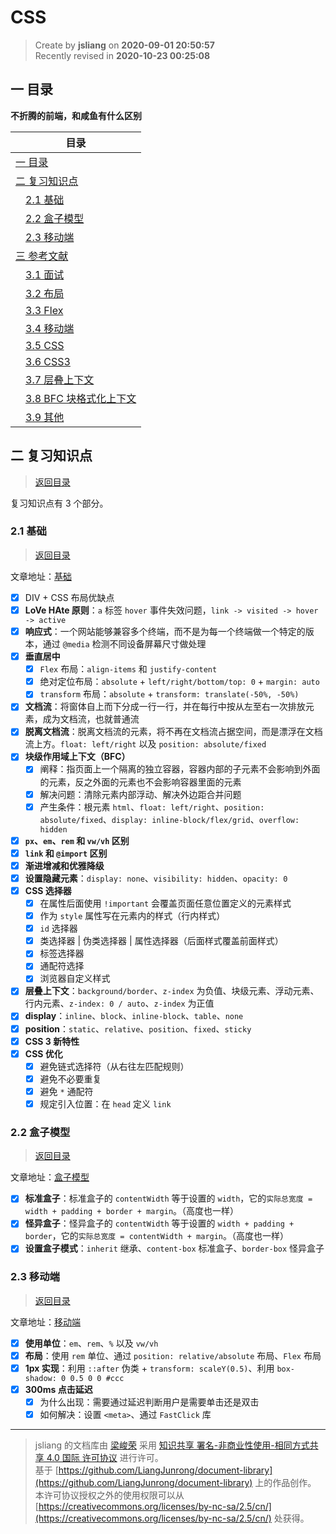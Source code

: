 CSS
===

> Create by **jsliang** on **2020-09-01 20:50:57**  
> Recently revised in **2020-10-23 00:25:08**

<!-- 目录开始 -->
## <a name="chapter-one" id="chapter-one"></a>一 目录

**不折腾的前端，和咸鱼有什么区别**

| 目录 |
| --- |
| [一 目录](#chapter-one) |
| <a name="catalog-chapter-two" id="catalog-chapter-two"></a>[二 复习知识点](#chapter-two) |
| &emsp;[2.1 基础](#chapter-two-one) |
| &emsp;[2.2 盒子模型](#chapter-two-two) |
| &emsp;[2.3 移动端](#chapter-two-three) |
| <a name="catalog-chapter-three" id="catalog-chapter-three"></a>[三 参考文献](#chapter-three) |
| &emsp;[3.1 面试](#chapter-three-one) |
| &emsp;[3.2 布局](#chapter-three-two) |
| &emsp;[3.3 Flex](#chapter-three-three) |
| &emsp;[3.4 移动端](#chapter-three-four) |
| &emsp;[3.5 CSS](#chapter-three-five) |
| &emsp;[3.6 CSS3](#chapter-three-six) |
| &emsp;[3.7 层叠上下文](#chapter-three-seven) |
| &emsp;[3.8 BFC 块格式化上下文](#chapter-three-eight) |
| &emsp;[3.9 其他](#chapter-three-night) |
<!-- 目录结束 -->

## <a name="chapter-two" id="chapter-two"></a>二 复习知识点

> [返回目录](#chapter-one)

复习知识点有 3 个部分。

### <a name="chapter-two-one" id="chapter-two-one"></a>2.1 基础

> [返回目录](#chapter-one)

文章地址：[基础](https://github.com/XingRenEr/Front-end/blob/master/CSS/%E5%9F%BA%E7%A1%80.md)

* [x] DIV + CSS 布局优缺点
* [x] **LoVe HAte 原则**：`a` 标签 `hover` 事件失效问题，`link -> visited -> hover -> active`
* [x] **响应式**：一个网站能够兼容多个终端，而不是为每一个终端做一个特定的版本，通过 `@media` 检测不同设备屏幕尺寸做处理
* [x] **垂直居中**
  * [x] `Flex` 布局：`align-items` 和 `justify-content`
  * [x] 绝对定位布局：`absolute` + `left/right/bottom/top: 0` + `margin: auto`
  * [x] `transform` 布局：`absolute` + `transform: translate(-50%, -50%)`
* [x] **文档流**：将窗体自上而下分成一行一行，并在每行中按从左至右一次排放元素，成为文档流，也就普通流
* [x] **脱离文档流**：脱离文档流的元素，将不再在文档流占据空间，而是漂浮在文档流上方。`float: left/right` 以及 `position: absolute/fixed`
* [x] **块级作用域上下文（BFC）**
  * [x] 阐释：指页面上一个隔离的独立容器，容器内部的子元素不会影响到外面的元素，反之外面的元素也不会影响容器里面的元素
  * [x] 解决问题：清除元素内部浮动、解决外边距合并问题
  * [x] 产生条件：根元素 `html`、`float: left/right`、`position: absolute/fixed`、`display: inline-block/flex/grid`、`overflow: hidden`
* [x] **`px`、`em`、`rem` 和 `vw/vh` 区别**
* [x] **`link` 和 `@import` 区别**
* [x] **渐进增减和优雅降级**
* [x] **设置隐藏元素**：`display: none`、`visibility: hidden`、`opacity: 0`
* [x] **CSS 选择器**
  * [x] 在属性后面使用 `!important` 会覆盖页面任意位置定义的元素样式
  * [x] 作为 `style` 属性写在元素内的样式（行内样式）
  * [x] `id` 选择器
  * [x] 类选择器 | 伪类选择器 | 属性选择器（后面样式覆盖前面样式）
  * [x] 标签选择器
  * [x] 通配符选择
  * [x] 浏览器自定义样式
* [x] **层叠上下文**：`background/border`、`z-index` 为负值、块级元素、浮动元素、行内元素、`z-index: 0 / auto`、`z-index` 为正值
* [x] **display**：`inline`、`block`、`inline-block`、`table`、`none`
* [x] **position**：`static`、`relative`、`position`、`fixed`、`sticky`
* [x] **CSS 3 新特性**
* [x] **CSS 优化**
  * [x] 避免链式选择符（从右往左匹配规则）
  * [x] 避免不必要重复
  * [x] 避免 `*` 通配符
  * [x] 规定引入位置：在 `head` 定义 `link`

### <a name="chapter-two-two" id="chapter-two-two"></a>2.2 盒子模型

> [返回目录](#chapter-one)

文章地址：[盒子模型](https://github.com/XingRenEr/Front-end/blob/master/CSS/%E7%9B%92%E5%AD%90%E6%A8%A1%E5%9E%8B.md)

* [x] **标准盒子**：标准盒子的 `contentWidth` 等于设置的 `width`，它的`实际总宽度 = width + padding + border + margin`。（高度也一样）
* [x] **怪异盒子**：怪异盒子的 `contentWidth` 等于设置的 `width + padding + border`，它的`实际总宽度 = contentWidth + margin`。（高度也一样）
* [x] **设置盒子模式**：`inherit` 继承、`content-box` 标准盒子、`border-box` 怪异盒子

### <a name="chapter-two-three" id="chapter-two-three"></a>2.3 移动端

> [返回目录](#chapter-one)

文章地址：[移动端](https://github.com/XingRenEr/Front-end/blob/master/CSS/%E7%A7%BB%E5%8A%A8%E7%AB%AF.md)

* [x] **使用单位**：`em`、`rem`、`%` 以及 `vw/vh`
* [x] **布局**：使用 `rem` 单位、通过 `position: relative/absolute` 布局、`Flex` 布局
* [x] **1px 实现**：利用 `::after` 伪类 + `transform: scaleY(0.5)`、利用 `box-shadow: 0 0.5 0 0 #ccc`
* [x] **300ms 点击延迟**
  * [x] 为什么出现：需要通过延迟判断用户是需要单击还是双击
  * [x] 如何解决：设置 `<meta>`、通过 `FastClick` 库

---

> jsliang 的文档库由 [梁峻荣](https://github.com/LiangJunrong) 采用 [知识共享 署名-非商业性使用-相同方式共享 4.0 国际 许可协议](http://creativecommons.org/licenses/by-nc-sa/4.0/) 进行许可。<br/>基于 [https://github.com/LiangJunrong/document-library](https://github.com/LiangJunrong/document-library) 上的作品创作。<br/>本许可协议授权之外的使用权限可以从 [https://creativecommons.org/licenses/by-nc-sa/2.5/cn/](https://creativecommons.org/licenses/by-nc-sa/2.5/cn/) 处获得。
